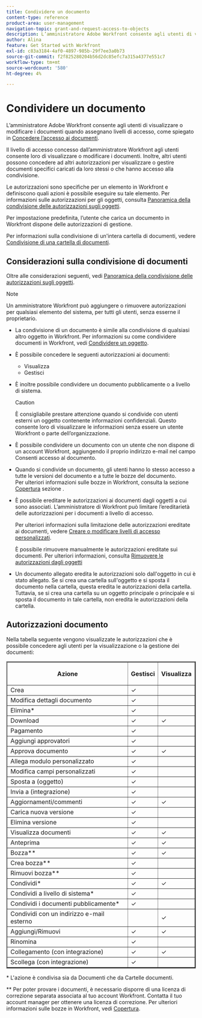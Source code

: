 ```yaml
---
title: Condividere un documento
content-type: reference
product-area: user-management
navigation-topic: grant-and-request-access-to-objects
description: L’amministratore Adobe Workfront consente agli utenti di visualizzare o modificare i documenti quando assegnano livelli di accesso, come spiegato in Concedere l’accesso ai documenti.
author: Alina
feature: Get Started with Workfront
exl-id: c83a3184-4af0-4897-985b-29f7ee3a0b73
source-git-commit: f2f825280204b56d2dc85efc7a315a4377e551c7
workflow-type: tm+mt
source-wordcount: '580'
ht-degree: 4%

---
```


# Condividere un documento

L’amministratore Adobe Workfront consente agli utenti di visualizzare o modificare i documenti quando assegnano livelli di accesso, come spiegato in [Concedere l’accesso ai documenti](../../administration-and-setup/add-users/configure-and-grant-access/grant-access-documents.md).

Il livello di accesso concesso dall’amministratore Workfront agli utenti consente loro di visualizzare o modificare i documenti. Inoltre, altri utenti possono concedere ad altri autorizzazioni per visualizzare o gestire documenti specifici caricati da loro stessi o che hanno accesso alla condivisione.

Le autorizzazioni sono specifiche per un elemento in Workfront e definiscono quali azioni è possibile eseguire su tale elemento. Per informazioni sulle autorizzazioni per gli oggetti, consulta [Panoramica della condivisione delle autorizzazioni sugli oggetti](../../workfront-basics/grant-and-request-access-to-objects/sharing-permissions-on-objects-overview.md).

Per impostazione predefinita, l’utente che carica un documento in Workfront dispone delle autorizzazioni di gestione.

Per informazioni sulla condivisione di un&#39;intera cartella di documenti, vedere [Condivisione di una cartella di documenti](../../workfront-basics/grant-and-request-access-to-objects/share-a-document-folder.md).

## Considerazioni sulla condivisione di documenti

Oltre alle considerazioni seguenti, vedi [Panoramica della condivisione delle autorizzazioni sugli oggetti](../../workfront-basics/grant-and-request-access-to-objects/sharing-permissions-on-objects-overview.md).

>[!NOTE]
>
>Un amministratore Workfront può aggiungere o rimuovere autorizzazioni per qualsiasi elemento del sistema, per tutti gli utenti, senza esserne il proprietario.

* La condivisione di un documento è simile alla condivisione di qualsiasi altro oggetto in Workfront. Per informazioni su come condividere documenti in Workfront, vedi [Condividere un oggetto](../../workfront-basics/grant-and-request-access-to-objects/share-an-object.md).
* È possibile concedere le seguenti autorizzazioni ai documenti:

   * Visualizza
   * Gestisci

* È inoltre possibile condividere un documento pubblicamente o a livello di sistema.

   >[!CAUTION]
   >
   >È consigliabile prestare attenzione quando si condivide con utenti esterni un oggetto contenente informazioni confidenziali. Questo consente loro di visualizzare le informazioni senza essere un utente Workfront o parte dell’organizzazione.

* È possibile condividere un documento con un utente che non dispone di un account Workfront, aggiungendo il proprio indirizzo e-mail nel campo Consenti accesso al documento.
* Quando si condivide un documento, gli utenti hanno lo stesso accesso a tutte le versioni del documento e a tutte le bozze del documento.\
   Per ulteriori informazioni sulle bozze in Workfront, consulta la sezione [Copertura](../../review-and-approve-work/proofing/proofing.md) sezione .

* È possibile ereditare le autorizzazioni ai documenti dagli oggetti a cui sono associati. L’amministratore di Workfront può limitare l’ereditarietà delle autorizzazioni per i documenti a livello di accesso.

   Per ulteriori informazioni sulla limitazione delle autorizzazioni ereditate ai documenti, vedere [Creare o modificare livelli di accesso personalizzati](../../administration-and-setup/add-users/configure-and-grant-access/create-modify-access-levels.md).

   È possibile rimuovere manualmente le autorizzazioni ereditate sui documenti. Per ulteriori informazioni, consulta [Rimuovere le autorizzazioni dagli oggetti](../../workfront-basics/grant-and-request-access-to-objects/remove-permissions-from-objects.md)

* Un documento allegato eredita le autorizzazioni solo dall&#39;oggetto in cui è stato allegato. Se si crea una cartella sull&#39;oggetto e si sposta il documento nella cartella, questa eredita le autorizzazioni della cartella. Tuttavia, se si crea una cartella su un oggetto principale o principale e si sposta il documento in tale cartella, non eredita le autorizzazioni della cartella.

## Autorizzazioni documento

Nella tabella seguente vengono visualizzate le autorizzazioni che è possibile concedere agli utenti per la visualizzazione o la gestione dei documenti:

<table border="2" cellspacing="15" cellpadding="1"> 
 <col> 
 <col> 
 <col> 
 <thead> 
  <tr> 
   <th> <p><strong>Azione</strong> </p> </th> 
   <th> <p><strong>Gestisci</strong> </p> </th> 
   <th> <p><strong>Visualizza</strong> </p> </th> 
  </tr> 
 </thead> 
 <tbody> 
  <tr> 
   <td scope="row">Crea</td> 
   <td>✓</td> 
   <td> </td> 
  </tr> 
  <tr> 
   <td scope="row">Modifica dettagli documento</td> 
   <td>✓</td> 
   <td> </td> 
  </tr> 
  <tr> 
   <td scope="row">Elimina*</td> 
   <td>✓</td> 
   <td> </td> 
  </tr> 
  <tr> 
   <td scope="row">Download</td> 
   <td>✓</td> 
   <td>✓</td> 
  </tr> 
  <tr> 
   <td scope="row">Pagamento</td> 
   <td>✓</td> 
   <td> </td> 
  </tr> 
  <tr> 
   <td scope="row">Aggiungi approvatori</td> 
   <td>✓</td> 
   <td> </td> 
  </tr> 
  <tr> 
   <td scope="row">Approva documento</td> 
   <td>✓</td> 
   <td>✓</td> 
  </tr> 
  <tr> 
   <td scope="row">Allega modulo personalizzato</td> 
   <td>✓</td> 
   <td> </td> 
  </tr> 
  <tr> 
   <td scope="row">Modifica campi personalizzati</td> 
   <td>✓</td> 
   <td> </td> 
  </tr> 
  <tr> 
   <td scope="row">Sposta a (oggetto)</td> 
   <td>✓</td> 
   <td> </td> 
  </tr> 
  <tr> 
   <td scope="row">Invia a (integrazione)</td> 
   <td>✓</td> 
   <td> </td> 
  </tr> 
  <tr> 
   <td scope="row">Aggiornamenti/commenti</td> 
   <td>✓</td> 
   <td>✓</td> 
  </tr> 
  <tr> 
   <td scope="row">Carica nuova versione</td> 
   <td>✓</td> 
   <td> </td> 
  </tr> 
  <tr> 
   <td scope="row">Elimina versione</td> 
   <td>✓</td> 
   <td> </td> 
  </tr> 
  <tr> 
   <td scope="row">Visualizza documenti</td> 
   <td>✓</td> 
   <td>✓</td> 
  </tr> 
  <tr> 
   <td scope="row">Anteprima</td> 
   <td>✓</td> 
   <td>✓</td> 
  </tr> 
  <tr> 
   <td scope="row">Bozza**</td> 
   <td>✓</td> 
   <td>✓</td> 
  </tr> 
  <tr> 
   <td scope="row">Crea bozza**</td> 
   <td>✓</td> 
   <td> </td> 
  </tr> 
  <tr> 
   <td scope="row">Rimuovi bozza**</td> 
   <td>✓</td> 
   <td> </td> 
  </tr> 
  <tr> 
   <td scope="row">Condividi*</td> 
   <td>✓</td> 
   <td>✓</td> 
  </tr> 
  <tr> 
   <td scope="row">Condividi a livello di sistema*</td> 
   <td>✓</td> 
   <td> </td> 
  </tr> 
  <tr> 
   <td scope="row">Condividi i documenti pubblicamente*</td> 
   <td>✓</td> 
   <td> </td> 
  </tr> 
  <tr> 
   <td scope="row">Condividi con un indirizzo e-mail esterno</td> 
   <td> </td> 
   <td>✓</td> 
  </tr> 
  <tr> 
   <td scope="row">Aggiungi/Rimuovi</td> 
   <td>✓</td> 
   <td>✓</td> 
  </tr> 
  <tr> 
   <td scope="row">Rinomina</td> 
   <td>✓</td> 
   <td> </td> 
  </tr> 
  <tr> 
   <td scope="row">Collegamento (con integrazione)</td> 
   <td>✓</td> 
   <td>✓</td> 
  </tr> 
  <tr> 
   <td scope="row">Scollega (con integrazione)</td> 
   <td>✓</td> 
   <td> </td> 
  </tr> 
 </tbody> 
</table>

&#42; L&#39;azione è condivisa sia da Documenti che da Cartelle documenti.

&#42;&#42; Per poter provare i documenti, è necessario disporre di una licenza di correzione separata associata al tuo account Workfront. Contatta il tuo account manager per ottenere una licenza di correzione. Per ulteriori informazioni sulle bozze in Workfront, vedi [Copertura](../../review-and-approve-work/proofing/proofing.md).
